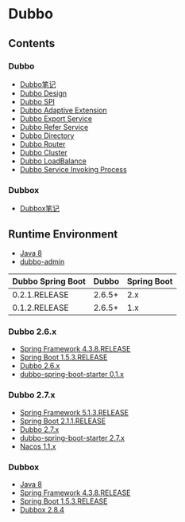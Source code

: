 # Dubbo

## Contents
### Dubbo
- [Dubbo笔记](../doc/source/rpc/DubboNote.md)
- [Dubbo Design](../doc/source/rpc/dubboDesign.md)
- [Dubbo SPI](../doc/source/rpc/dubboSpi.md)
- [Dubbo Adaptive Extension](../doc/source/rpc/dubboAdaptiveExtension.md)
- [Dubbo Export Service](../doc/source/rpc/dubboExportService.md)
- [Dubbo Refer Service](../doc/source/rpc/dubboReferService.md)
- [Dubbo Directory](../doc/source/rpc/dubboDirectory.md)
- [Dubbo Router](../doc/source/rpc/dubboRouter.md)
- [Dubbo Cluster](../doc/source/rpc/dubboCluster.md)
- [Dubbo LoadBalance](../doc/source/rpc/dubboLoadBalance.md)
- [Dubbo Service Invoking Process](../doc/source/rpc/dubboServiceInvokingProcess.md)

### Dubbox
- [Dubbox笔记](../doc/source/rpc/DubboxNote.md)

## Runtime Environment
- [Java 8](http://www.oracle.com/technetwork/java/javase/downloads/jdk8-downloads-2133151.html)
- [dubbo-admin](https://github.com/apache/dubbo-admin)

Dubbo Spring Boot | Dubbo | Spring Boot
---|---|---
0.2.1.RELEASE | 2.6.5+ | 2.x
0.1.2.RELEASE | 2.6.5+ | 1.x

### Dubbo 2.6.x
- [Spring Framework 4.3.8.RELEASE](http://projects.spring.io/spring-framework)
- [Spring Boot 1.5.3.RELEASE](https://projects.spring.io/spring-boot)
- [Dubbo 2.6.x](https://github.com/apache/dubbo/releases)
- [dubbo-spring-boot-starter 0.1.x](https://github.com/apache/dubbo-spring-boot-project)

### Dubbo 2.7.x
- [Spring Framework 5.1.3.RELEASE](http://projects.spring.io/spring-framework)
- [Spring Boot 2.1.1.RELEASE](https://projects.spring.io/spring-boot)
- [Dubbo 2.7.x](https://github.com/apache/dubbo/releases)
- [dubbo-spring-boot-starter 2.7.x](https://github.com/apache/dubbo-spring-boot-project)
- [Nacos 1.1.x](https://github.com/alibaba/Nacos)

### Dubbox
- [Java 8](http://www.oracle.com/technetwork/java/javase/downloads/jdk8-downloads-2133151.html)
- [Spring Framework 4.3.8.RELEASE](http://projects.spring.io/spring-framework)
- [Spring Boot 1.5.3.RELEASE](https://projects.spring.io/spring-boot)
- [Dubbox 2.8.4](https://github.com/dangdangdotcom/dubbox)
